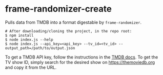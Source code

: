# frame-randomizer-create

Pulls data from TMDB into a format digestable by `frame-randomizer`.

```shell
# After downloading/cloning the project, in the repo root:
$ npm install
$ node index.js --help
$ node index.js --api_key=<api_key> --tv_id=<tv_id> --output_path=/path/to/output.json
```

To get a TMDB API key, follow the instructions in the [TMDB docs](https://developer.themoviedb.org/docs). To get the TV show ID, simply search for the desired show on <https://themoviedb.org> and copy it from the URL.
